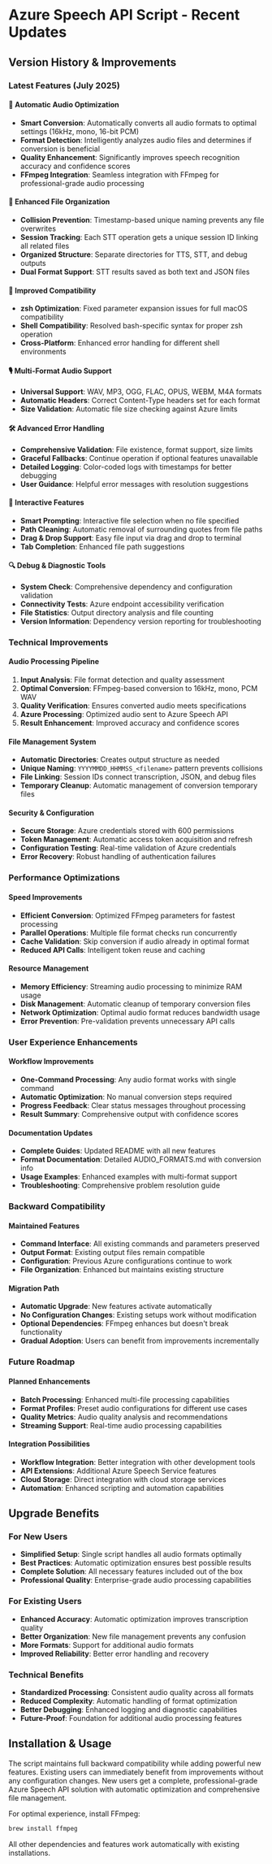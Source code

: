 # Azure Speech API Script - Recent Updates

## Version History & Improvements

### Latest Features (July 2025)

#### 🎯 Automatic Audio Optimization
- **Smart Conversion**: Automatically converts all audio formats to optimal settings (16kHz, mono, 16-bit PCM)
- **Format Detection**: Intelligently analyzes audio files and determines if conversion is beneficial
- **Quality Enhancement**: Significantly improves speech recognition accuracy and confidence scores
- **FFmpeg Integration**: Seamless integration with FFmpeg for professional-grade audio processing

#### 📁 Enhanced File Organization
- **Collision Prevention**: Timestamp-based unique naming prevents any file overwrites
- **Session Tracking**: Each STT operation gets a unique session ID linking all related files
- **Organized Structure**: Separate directories for TTS, STT, and debug outputs
- **Dual Format Support**: STT results saved as both text and JSON files

#### 🔧 Improved Compatibility
- **zsh Optimization**: Fixed parameter expansion issues for full macOS compatibility
- **Shell Compatibility**: Resolved bash-specific syntax for proper zsh operation
- **Cross-Platform**: Enhanced error handling for different shell environments

#### 🎙️ Multi-Format Audio Support
- **Universal Support**: WAV, MP3, OGG, FLAC, OPUS, WEBM, M4A formats
- **Automatic Headers**: Correct Content-Type headers set for each format
- **Size Validation**: Automatic file size checking against Azure limits

#### 🛠️ Advanced Error Handling
- **Comprehensive Validation**: File existence, format support, size limits
- **Graceful Fallbacks**: Continue operation if optional features unavailable
- **Detailed Logging**: Color-coded logs with timestamps for better debugging
- **User Guidance**: Helpful error messages with resolution suggestions

#### 📱 Interactive Features
- **Smart Prompting**: Interactive file selection when no file specified
- **Path Cleaning**: Automatic removal of surrounding quotes from file paths
- **Drag & Drop Support**: Easy file input via drag and drop to terminal
- **Tab Completion**: Enhanced file path suggestions

#### 🔍 Debug & Diagnostic Tools
- **System Check**: Comprehensive dependency and configuration validation
- **Connectivity Tests**: Azure endpoint accessibility verification
- **File Statistics**: Output directory analysis and file counting
- **Version Information**: Dependency version reporting for troubleshooting

### Technical Improvements

#### Audio Processing Pipeline
1. **Input Analysis**: File format detection and quality assessment
2. **Optimal Conversion**: FFmpeg-based conversion to 16kHz, mono, PCM WAV
3. **Quality Verification**: Ensures converted audio meets specifications
4. **Azure Processing**: Optimized audio sent to Azure Speech API
5. **Result Enhancement**: Improved accuracy and confidence scores

#### File Management System
- **Automatic Directories**: Creates output structure as needed
- **Unique Naming**: `YYYYMMDD_HHMMSS_<filename>` pattern prevents collisions
- **File Linking**: Session IDs connect transcription, JSON, and debug files
- **Temporary Cleanup**: Automatic management of conversion temporary files

#### Security & Configuration
- **Secure Storage**: Azure credentials stored with 600 permissions
- **Token Management**: Automatic access token acquisition and refresh
- **Configuration Testing**: Real-time validation of Azure credentials
- **Error Recovery**: Robust handling of authentication failures

### Performance Optimizations

#### Speed Improvements
- **Efficient Conversion**: Optimized FFmpeg parameters for fastest processing
- **Parallel Operations**: Multiple file format checks run concurrently
- **Cache Validation**: Skip conversion if audio already in optimal format
- **Reduced API Calls**: Intelligent token reuse and caching

#### Resource Management
- **Memory Efficiency**: Streaming audio processing to minimize RAM usage
- **Disk Management**: Automatic cleanup of temporary conversion files
- **Network Optimization**: Optimal audio format reduces bandwidth usage
- **Error Prevention**: Pre-validation prevents unnecessary API calls

### User Experience Enhancements

#### Workflow Improvements
- **One-Command Processing**: Any audio format works with single command
- **Automatic Optimization**: No manual conversion steps required
- **Progress Feedback**: Clear status messages throughout processing
- **Result Summary**: Comprehensive output with confidence scores

#### Documentation Updates
- **Complete Guides**: Updated README with all new features
- **Format Documentation**: Detailed AUDIO_FORMATS.md with conversion info
- **Usage Examples**: Enhanced examples with multi-format support
- **Troubleshooting**: Comprehensive problem resolution guide

### Backward Compatibility

#### Maintained Features
- **Command Interface**: All existing commands and parameters preserved
- **Output Format**: Existing output files remain compatible
- **Configuration**: Previous Azure configurations continue to work
- **File Organization**: Enhanced but maintains existing structure

#### Migration Path
- **Automatic Upgrade**: New features activate automatically
- **No Configuration Changes**: Existing setups work without modification
- **Optional Dependencies**: FFmpeg enhances but doesn't break functionality
- **Gradual Adoption**: Users can benefit from improvements incrementally

### Future Roadmap

#### Planned Enhancements
- **Batch Processing**: Enhanced multi-file processing capabilities
- **Format Profiles**: Preset audio configurations for different use cases
- **Quality Metrics**: Audio quality analysis and recommendations
- **Streaming Support**: Real-time audio processing capabilities

#### Integration Possibilities
- **Workflow Integration**: Better integration with other development tools
- **API Extensions**: Additional Azure Speech Service features
- **Cloud Storage**: Direct integration with cloud storage services
- **Automation**: Enhanced scripting and automation capabilities

## Upgrade Benefits

### For New Users
- **Simplified Setup**: Single script handles all audio formats optimally
- **Best Practices**: Automatic optimization ensures best possible results
- **Complete Solution**: All necessary features included out of the box
- **Professional Quality**: Enterprise-grade audio processing capabilities

### For Existing Users
- **Enhanced Accuracy**: Automatic optimization improves transcription quality
- **Better Organization**: New file management prevents any confusion
- **More Formats**: Support for additional audio formats
- **Improved Reliability**: Better error handling and recovery

### Technical Benefits
- **Standardized Processing**: Consistent audio quality across all formats
- **Reduced Complexity**: Automatic handling of format optimization
- **Better Debugging**: Enhanced logging and diagnostic capabilities
- **Future-Proof**: Foundation for additional audio processing features

## Installation & Usage

The script maintains full backward compatibility while adding powerful new features. Existing users can immediately benefit from improvements without any configuration changes. New users get a complete, professional-grade Azure Speech API solution with automatic optimization and comprehensive file management.

For optimal experience, install FFmpeg:
```bash
brew install ffmpeg
```

All other dependencies and features work automatically with existing installations.
